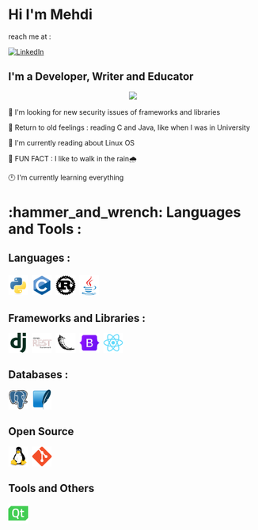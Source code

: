 # <h1>Hi I'm Mehdi</h1>

reach me at :

[![LinkedIn](https://img.shields.io/badge/LinkedIn-0077B5?style=for-the-badge&logo=linkedin&logoColor=white)](https://www.linkedin.com/in/mehdi-davari-6aa787243/)

<h2>I'm a Developer, Writer and Educator</h2>

<div id="header" align="center">
  <img src="https://media.giphy.com/media/M9gbBd9nbDrOTu1Mqx/giphy.gif" width="100"/>
</div>

:telescope: I'm looking for new security issues of frameworks and libraries

:seedling: Return to old feelings : reading C and Java, like when I was in University

:penguin: I'm currently reading about Linux OS 

:rofl: FUN FACT : I like to walk in the rain:cloud_with_rain:

:clock12: I'm currently learning everything


<h1>:hammer_and_wrench: Languages and Tools : </h1>

## Languages : 
<h3>
<img src="https://github.com/devicons/devicon/blob/master/icons/python/python-original.svg" width="40" height="40" />&nbsp;
<img src="https://github.com/devicons/devicon/blob/master/icons/c/c-original.svg" width="40" height="40" />&nbsp;
<img src="https://github.com/devicons/devicon/blob/master/icons/rust/rust-original.svg" width="40" height="40" title="Rust" />&nbsp;
<img src="https://github.com/devicons/devicon/blob/master/icons/java/java-original.svg" width="40" height="40" />&nbsp;
</h3>

## Frameworks and Libraries :
<div>
<img src="https://github.com/devicons/devicon/blob/master/icons/django/django-plain.svg" width="40" height="40" />&nbsp;
<img src="https://github.com/devicons/devicon/blob/master/icons/djangorest/djangorest-original.svg" width="40" height="40" />&nbsp;
<img src="https://github.com/devicons/devicon/blob/master/icons/flask/flask-original.svg" width="40" height="40" />&nbsp;
<img src="https://github.com/devicons/devicon/blob/master/icons/bootstrap/bootstrap-original.svg" width="40" height="40" />&nbsp;
<img src="https://github.com/devicons/devicon/blob/master/icons/react/react-original.svg" width="40" height="40" />&nbsp;
</div>

## Databases :
<div>
<img src="https://github.com/devicons/devicon/blob/master/icons/postgresql/postgresql-original.svg" width="40" height="40" />&nbsp;
<img src="https://github.com/devicons/devicon/blob/master/icons/sqlite/sqlite-original.svg" width="40" height="40" />&nbsp;
</div>

## Open Source
<div>
<img src="https://github.com/devicons/devicon/blob/master/icons/linux/linux-original.svg" width="40" height="40" />&nbsp;
<img src="https://github.com/devicons/devicon/blob/master/icons/git/git-original.svg" width="40" height="40" />&nbsp;
</div>

## Tools and Others
<div>
<img src="https://github.com/devicons/devicon/blob/master/icons/qt/qt-original.svg" width="40" height="40" />&nbsp;
</div>
